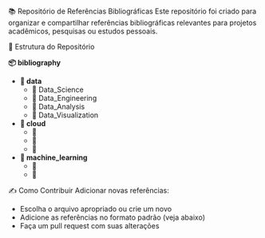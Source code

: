 📚 Repositório de Referências Bibliográficas
Este repositório foi criado para organizar e compartilhar referências bibliográficas relevantes para projetos acadêmicos, pesquisas ou estudos pessoais.

📂 Estrutura do Repositório

**📦 bibliography**  
- **📂 data**  
  - 📂 Data_Science 
  - 📂 Data_Engineering 
  - 📂 Data_Analysis 
  - 📂 Data_Visualization  
- **📂 cloud**  
  - 📄   
  - 📄   
  - 📄   
- **📂 machine_learning**  
  - 📄  
  - 📄  

✍️ Como Contribuir
Adicionar novas referências:

- Escolha o arquivo apropriado ou crie um novo
- Adicione as referências no formato padrão (veja abaixo)
- Faça um pull request com suas alterações
